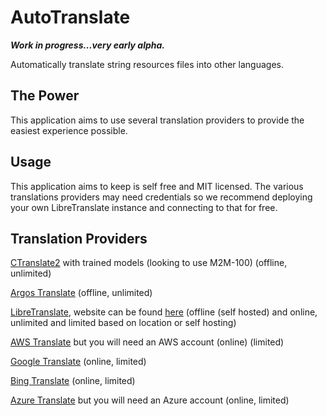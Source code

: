 # AutoTranslate
***Work in progress...very early alpha.***

Automatically translate string resources files into other languages.

## The Power
This application aims to use several translation providers to provide the easiest experience possible.

## Usage
This application aims to keep is self free and MIT licensed. The various translations providers may need credentials so we recommend deploying your own LibreTranslate instance and connecting to that for free.

## Translation Providers
[CTranslate2](https://github.com/OpenNMT/CTranslate2) with trained models (looking to use M2M-100) (offline, unlimited)

[Argos Translate](https://github.com/argosopentech/argos-translate) (offline, unlimited)

[LibreTranslate](https://github.com/LibreTranslate/LibreTranslate), website can be found [here](https://libretranslate.com/) (offline (self hosted) and online, unlimited and limited based on location or self hosting)

[AWS Translate](https://aws.amazon.com/translate/) but you will need an AWS account (online) (limited)

[Google Translate](https://translate.google.com/) (online, limited)

[Bing Translate](https://www.bing.com/translator) (online, limited)

[Azure Translate](https://azure.microsoft.com/en-us/products/cognitive-services/translator/) but you will need an Azure account (online, limited)
